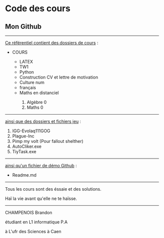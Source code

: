 # Code des cours
<!DOCTYPE html>
  <!--Brandon CHAMPENOIS-->
  <html lang="fr","en">
    <body>
      <h2>Mon Github</h2>
      <hr>
      <p><U>Ce référentiel contient des dossiers de cours</U> :</>
      <ul>
         <li>COURS</li>
         <ul>
           <li>LATEX</li>
           <li>TW1</li>
           <li>Python</li>
           <li>Construction CV et lettre de motivation</li>
           <li>Culture num</li>
           <li>français</li>
           <li>Maths en distanciel</li>
           <ol>
             <li>Algèbre 0</li>
             <li>Maths 0</li>
           </ol>
         </ul>
      </ul>
      <hr>
      <p><U>ainsi que des dossiers et fichiers jeu</U> :</p>
      <ol>
        <li> IGG-Evolaq111GOG</li>
        <li> Plague-Inc </li>
        <li>Pimp my volt (Pour fallout shelther)</li>
        <li> AutoCliker.exe</li>
       <li>TiyTask.exe</li>
     </ol>
     <hr>
     <p><U>ainsi qu'un fichier de démo Github</U> :</p>
     <ul>
        <li> Readme.md </li>
     </ul>
     <hr>
     <p>Tous les cours sont des éssaie et des solutions.</p>
     <p>Haï la vie avant qu'elle ne te haïsse.</p>
     <hr>
     <footer>
        <p>CHAMPENOIS Brandon</p>
        <p>étudiant en L1 informatique P.A</p>
        <p>à L'ufr des Sciences à Caen</p>
    </footer>
  </html>

